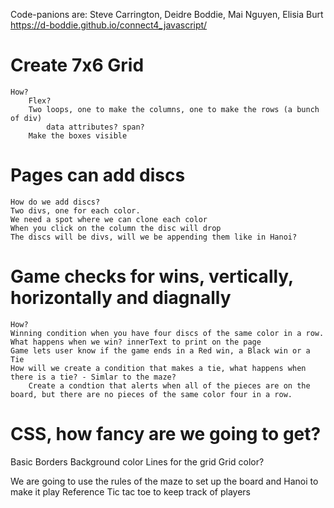 

Code-panions are: Steve Carrington, Deidre Boddie, Mai Nguyen, Elisia Burt
https://d-boddie.github.io/connect4_javascript/

# Create 7x6 Grid
    How?
        Flex?
        Two loops, one to make the columns, one to make the rows (a bunch of div)
            data attributes? span?
        Make the boxes visible

# Pages can add discs
    How do we add discs?
    Two divs, one for each color. 
    We need a spot where we can clone each color
    When you click on the column the disc will drop
    The discs will be divs, will we be appending them like in Hanoi?

# Game checks for wins, vertically, horizontally and diagnally
    How?
    Winning condition when you have four discs of the same color in a row. 
    What happens when we win? innerText to print on the page
    Game lets user know if the game ends in a Red win, a Black win or a Tie
    How will we create a condition that makes a tie, what happens when there is a tie? - Simlar to the maze?
        Create a condtion that alerts when all of the pieces are on the board, but there are no pieces of the same color four in a row.

# CSS, how fancy are we going to get?
Basic
Borders
Background color
Lines for the grid
Grid color?




We are going to use the rules of the maze to set up the board and Hanoi to make it play
Reference Tic tac toe to keep track of players 
